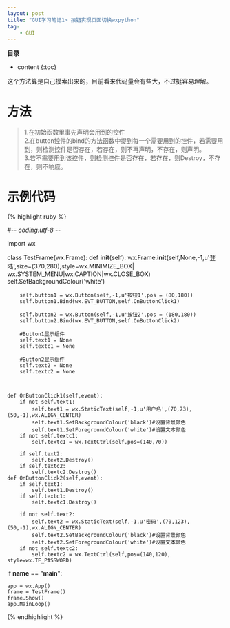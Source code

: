 ```yaml
---
layout: post
title: "GUI学习笔记1> 按钮实现页面切换wxpython"
tag: 
    - GUI
---
```


**目录**
* content
{:toc}

  
这个方法算是自己摸索出来的，目前看来代码量会有些大，不过挺容易理解。  

方法
=====

>1.在初始函数里事先声明会用到的控件  
>2.在button控件的bind的方法函数中提到每一个需要用到的控件，若需要用到，则检测控件是否存在，若存在，则不再声明，不存在，则声明。  
>3.若不需要用到该控件，则检测控件是否存在，若存在，则Destroy，不存在，则不响应。  

示例代码
========

{% highlight ruby %}

#-*- coding:utf-8 -*-
 
 
import wx
 
class TestFrame(wx.Frame):
    def __init__(self):
        wx.Frame.__init__(self,None,-1,u'登陆',size=(370,280),style=wx.MINIMIZE_BOX|
        wx.SYSTEM_MENU|wx.CAPTION|wx.CLOSE_BOX)
        self.SetBackgroundColour('white')
 
        self.button1 = wx.Button(self,-1,u'按钮1',pos = (80,180))
        self.button1.Bind(wx.EVT_BUTTON,self.OnButtonClick1)
 
        self.button2 = wx.Button(self,-1,u'按钮2',pos = (180,180))
        self.button2.Bind(wx.EVT_BUTTON,self.OnButtonClick2)
 
        #Button1显示组件
        self.text1 = None
        self.textc1 = None
 
        #Button2显示组件
        self.text2 = None
        self.textc2 = None
 
        
 
    def OnButtonClick1(self,event):
        if not self.text1:
            self.text1 = wx.StaticText(self,-1,u'用户名',(70,73),(50,-1),wx.ALIGN_CENTER)
            self.text1.SetBackgroundColour('black')#设置背景颜色
            self.text1.SetForegroundColour('white')#设置文本颜色
        if not self.textc1:
            self.textc1 = wx.TextCtrl(self,pos=(140,70))
 
        if self.text2:
            self.text2.Destroy()
        if self.textc2:
            self.textc2.Destroy()
    def OnButtonClick2(self,event):
        if self.text1:
            self.text1.Destroy()
        if self.textc1:
            self.textc1.Destroy()
 
        if not self.text2:
            self.text2 = wx.StaticText(self,-1,u'密码',(70,123),(50,-1),wx.ALIGN_CENTER)
            self.text2.SetBackgroundColour('black')#设置背景颜色
            self.text2.SetForegroundColour('white')#设置文本颜色
        if not self.textc2:
            self.textc2 = wx.TextCtrl(self,pos=(140,120), style=wx.TE_PASSWORD)
            
        
   
if __name__ == "__main__":
    
    app = wx.App()
    frame = TestFrame()
    frame.Show()
    app.MainLoop()

{% endhighlight %}